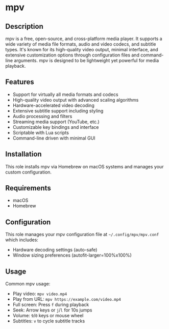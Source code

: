 # mpv

## Description

mpv is a free, open-source, and cross-platform media player. It supports a wide variety of media file formats, audio and video codecs, and subtitle types. It's known for its high-quality video output, minimal interface, and extensive customization options through configuration files and command-line arguments. mpv is designed to be lightweight yet powerful for media playback.

## Features

- Support for virtually all media formats and codecs
- High-quality video output with advanced scaling algorithms
- Hardware-accelerated video decoding
- Extensive subtitle support including styling
- Audio processing and filters
- Streaming media support (YouTube, etc.)
- Customizable key bindings and interface
- Scriptable with Lua scripts
- Command-line driven with minimal GUI

## Installation

This role installs mpv via Homebrew on macOS systems and manages your custom configuration.

## Requirements

- macOS
- Homebrew

## Configuration

This role manages your mpv configuration file at `~/.config/mpv/mpv.conf` which includes:
- Hardware decoding settings (auto-safe)
- Window sizing preferences (autofit-larger=100%x100%)

## Usage

Common mpv usage:
- Play video: `mpv video.mp4`
- Play from URL: `mpv https://example.com/video.mp4`
- Full screen: Press `f` during playback
- Seek: Arrow keys or `j`/`l` for 10s jumps
- Volume: `9`/`0` keys or mouse wheel
- Subtitles: `v` to cycle subtitle tracks
